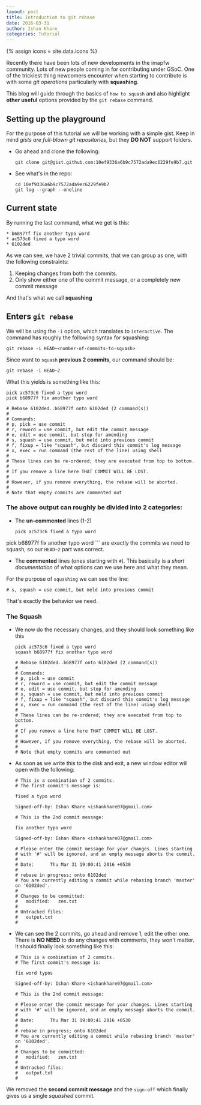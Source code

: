 ```yaml
---
layout: post
title: Introduction to git rebase
date: 2016-03-31
author: Ishan Khare
categories: Tutorial
---
```


{% assign icons = site.data.icons %}

Recently there have been lots of new developments in the imapfw community. Lots of new people coming in for contributing under GSoC. One of the trickiest thing newcomers encounter when starting to contribute is with some *git operations* particularly with **squashing**.

This blog will guide through the basics of `how to squash` and also highlight **other useful** options provided by the `git rebase` command.

## Setting up the playground
For the purpose of this tutorial we will be working with a simple gist. Keep in mind *gists are full-blown git repositories*, but they **DO NOT** support folders.

* Go ahead and clone the following:  
    ``` shell
    git clone git@gist.github.com:10ef9336a6b9c7572ada9ec6229fe9b7.git
    ```

* See what's in the repo:
    ``` shell
    cd 10ef9336a6b9c7572ada9ec6229fe9b7
    git log --graph --oneline
    ```

## Current state
By running the last command, what we get is this:
```
* b68977f fix another typo word
* ac573c6 fixed a typo word
* 6102ded
```

As we can see, we have 2 trivial commits, that we can group as one, with the following constraints:

1. Keeping changes from both the commits.
2. Only show either one of the commit message, or a completely new commit message

And that's what we call __squashing__

## Enters `git rebase`
We will be using the `-i` option, which translates to `interactive`. The command has roughly the following syntax for squashing:
``` shell
git rebase -i HEAD~<number-of-commits-to-squash>
```
Since want to `squash` __previous 2 commits__, our command should be:

``` shell
git rebase -i HEAD~2
```
What this yields is something like this:
```
pick ac573c6 fixed a typo word
pick b68977f fix another typo word

# Rebase 6102ded..b68977f onto 6102ded (2 command(s))
#
# Commands:
# p, pick = use commit
# r, reword = use commit, but edit the commit message
# e, edit = use commit, but stop for amending
# s, squash = use commit, but meld into previous commit
# f, fixup = like "squash", but discard this commit's log message
# x, exec = run command (the rest of the line) using shell
#
# These lines can be re-ordered; they are executed from top to bottom.
#
# If you remove a line here THAT COMMIT WILL BE LOST.
#
# However, if you remove everything, the rebase will be aborted.
#
# Note that empty commits are commented out

```

### The above output can roughly be divided into 2 categories:
* The __un-commented__ lines (1-2)
    ``` shell
    pick ac573c6 fixed a typo word
pick b68977f fix another typo word
    ```
are exactly the commits we need to squash, so our `HEAD~2` part was correct.

* The __commented__ lines (ones starting with `#`). This basically is a _short documentation_ of what options can we use here and what they mean.

For the purpose of `squashing` we can see the line:
```
# s, squash = use commit, but meld into previous commit
```

That's exactly the behavior we need.

### The Squash

* We now do the necessary changes, and they should look something like this  
    ``` shell
    pick ac573c6 fixed a typo word
    squash b68977f fix another typo word

    # Rebase 6102ded..b68977f onto 6102ded (2 command(s))
    #
    # Commands:
    # p, pick = use commit
    # r, reword = use commit, but edit the commit message
    # e, edit = use commit, but stop for amending
    # s, squash = use commit, but meld into previous commit
    # f, fixup = like "squash", but discard this commit's log message
    # x, exec = run command (the rest of the line) using shell
    #
    # These lines can be re-ordered; they are executed from top to bottom.
    #
    # If you remove a line here THAT COMMIT WILL BE LOST.
    #
    # However, if you remove everything, the rebase will be aborted.
    #
    # Note that empty commits are commented out
    ```

* As soon as we write this to the disk and exit, a new window editor will open with the following:  
    ``` shell
    # This is a combination of 2 commits.
    # The first commit's message is:

    fixed a typo word

    Signed-off-by: Ishan Khare <ishankhare07@gmail.com>

    # This is the 2nd commit message:

    fix another typo word

    Signed-off-by: Ishan Khare <ishankhare07@gmail.com>

    # Please enter the commit message for your changes. Lines starting
    # with '#' will be ignored, and an empty message aborts the commit.
    #
    # Date:      Thu Mar 31 19:00:41 2016 +0530
    #
    # rebase in progress; onto 6102ded
    # You are currently editing a commit while rebasing branch 'master' on '6102ded'.
    #
    # Changes to be committed:
    #	modified:   zen.txt
    #
    # Untracked files:
    #	output.txt
    #
    ```

* We can see the 2 commits, go ahead and remove 1, edit the other one. There is __NO NEED__ to do any changes with comments, they won't matter. It should finally look something like this:  
    ``` shell
    # This is a combination of 2 commits.
    # The first commit's message is:

    fix word typos

    Signed-off-by: Ishan Khare <ishankhare07@gmail.com>

    # This is the 2nd commit message:

    # Please enter the commit message for your changes. Lines starting
    # with '#' will be ignored, and an empty message aborts the commit.
    #
    # Date:      Thu Mar 31 19:00:41 2016 +0530
    #
    # rebase in progress; onto 6102ded
    # You are currently editing a commit while rebasing branch 'master' on '6102ded'.
    #
    # Changes to be committed:
    #	modified:   zen.txt
    #
    # Untracked files:
    #	output.txt
    #
    ```

We removed the __second commit message__ and the `sign-off` which finally gives us a single _squashed_ commit.
